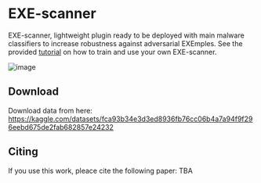 # EXE-scanner
EXE-scanner, lightweight plugin ready to be deployed with main malware classifiers to increase robustness against adversarial EXEmples. See the provided [tutorial](https://github.com/matouskozak/EXE-scanner/blob/main/tutorial.ipynb) on how to train and use your own EXE-scanner.

![image](https://github.com/matouskozak/EXE-scanner/assets/55735845/47e470f3-f8cd-4060-b298-a2f3c0f535ca)


## Download
Download data from here: https://kaggle.com/datasets/fca93b34e3d3ed8936fb76cc06b4a7a94f9f296eebd675de2fab682857e24232

## Citing
If you use this work, pleace cite the following paper: TBA
